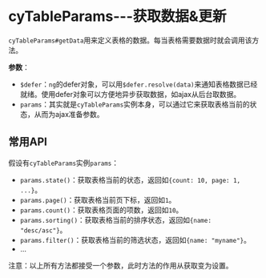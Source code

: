 # cyTableParams---获取数据&更新

`cyTableParams#getData`用来定义表格的数据。每当表格需要数据时就会调用该方法。

**参数**：

- `$defer`：`ng`的defer对象，可以用`$defer.resolve(data)`来通知表格数据已经就绪。使用defer对象可以方便地异步获取数据，如ajax从后台取数据。
- `params`：其实就是`cyTableParams`实例本身，可以通过它来获取表格当前的状态，从而为ajax准备参数。

## 常用API

假设有`cyTableParams`实例`params`：

- `params.state()`：获取表格当前的状态，返回如`{count: 10, page: 1, ...}`。
- `params.page()`：获取表格当前页下标，返回如`1`。
- `params.count()`：获取表格页面的项数，返回如`10`。
- `params.sorting()`：获取表格当前的排序状态，返回如`{name: "desc/asc"}`。
- `params.filter()`：获取表格当前的筛选状态，返回如`{name: "myname"}`。
- ...

注意：以上所有方法都接受一个参数，此时方法的作用从获取变为设置。